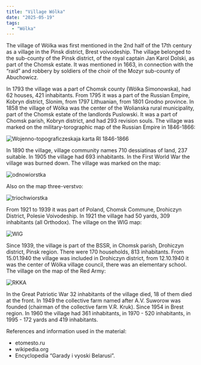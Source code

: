```yaml
---
title: "Village Wólka"
date: "2025-05-19"
tags: 
  - "Wólka"
---
```


The village of Wólka was first mentioned in the 2nd half of the 17th century as a village in the Pinsk district, Brest voivodeship. The village belonged to the sub-county of the Pinsk district, of the royal captain Jan Karol Dolski, as part of the Chomsk estate. It was mentioned in 1663, in connection with the “raid” and robbery by soldiers of the choir of the Mozyr sub-county of Abuchowicz. 

In 1793 the village was a part of Chomsk county (Wólka Simonowska), had 62 houses, 421 inhabitants. From 1795 it was a part of the Russian Empire, Kobryn district, Slonim, from 1797 Lithuanian, from 1801 Grodno province. In 1858 the village of Wólka was the center of the Wolianska rural municipality, part of the Chomsk estate of the landlords Puslowski. It was a part of Chomsk parish, Kobryn district, and had 293 revision souls. The village was marked on the military-torographic map of the Russian Empire in 1846-1866:

![Wojenno-topograficzeskaja karta RI 1846-1866](https://github.com/user-attachments/assets/0ac7d799-adec-420b-a381-6d25d65e0fb5)

In 1890 the village, village community names 710 dessiatinas of land, 237 suitable. In 1905 the village had 693 inhabitants. In the First World War the village was burned down. The village was marked on the map:

![odnowiorstka](https://github.com/user-attachments/assets/5c5abfdb-c9e3-450d-96aa-de3e69e6b2da)

Also on the map three-verstvo:

![triochwiorstka](https://github.com/user-attachments/assets/28430018-67bd-4a30-b527-10d60f3e0bd6)

From 1921 to 1939 it was part of Poland, Chomsk Commune, Drohiczyn District, Polesie Voivodeship. In 1921 the village had 50 yards, 309 inhabitants (all Orthodox). 
The village on the WIG map:

![WIG](https://github.com/user-attachments/assets/7010c6b4-7f1a-4d42-bde9-0b8a848ebf1d)

Since 1939, the village is part of the BSSR, in Chomsk parish, Drohiczyn district, Pinsk region. There were 170 households, 813 inhabitants. From 15.01.1940 the village was included in Drohiczyn district, from 12.10.1940 it was the center of Wólka village council, there was an elementary school.
The village on the map of the Red Army:

![RKKA](https://github.com/user-attachments/assets/6b029233-0b93-485c-ba3e-a72972d75d10)

In the Great Patriotic War 32 inhabitants of the village died, 18 of them died at the front. In 1949 the collective farm named after A.V. Suworow was founded (chairman of the collective farm V.R. Kruk). Since 1954 in Brest region. In 1960 the village had 361 inhabitants, in 1970 - 520 inhabitants, in 1995 - 172 yards and 419 inhabitants. 

References and information used in the material:
- etomesto.ru
- wikipedia.org
- Encyclopedia “Garady i vyoski Belarusi”.



